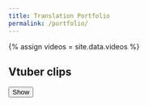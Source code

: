 ```yaml
---
title: Translation Portfolio
permalink: /portfolio/
---
```


{% assign videos = site.data.videos %}

## Vtuber clips

<div class="spoiler">
    <div id="spoiler-content" class="spoiler-content" style="display: none;">
        <!-- Add your images, videos, or embeds here -->
        <div class="video-grid">
        {% for video in videos %}
                <div class="video-container">
                    {{ video.frame }}
                </div>
        {% endfor %}
        </div>
    </div>
    <button class="spoiler-button" onclick="toggleSpoiler()">Show</button>
</div>

<script>
   function toggleSpoiler() {
       var spoilerContent = document.getElementById('spoiler-content');
       if (spoilerContent.style.display === 'none' || spoilerContent.style.display === '') {
           spoilerContent.style.display = 'block';
       } else {
           spoilerContent.style.display = 'none';
       }
   }
</script>

<style>
    .video-grid {
        display: flex;
        flex-wrap: wrap;
        justify-content: space-between;
    }
    .video-container {
        width: calc(50% - 10px);
        margin-bottom: 20px;
    }
    .video-container iframe {
        max-width: 100%;
        height: auto;
    }
</style>
